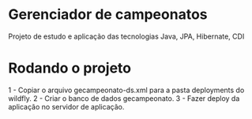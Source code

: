 # Gerenciador de campeonatos
Projeto de estudo e aplicação das tecnologias Java, JPA, Hibernate, CDI

# Rodando o projeto
1 - Copiar o arquivo gecampeonato-ds.xml para a pasta deployments do wildfly.
2 - Criar o banco de dados gecampeonato.
3 - Fazer deploy da aplicação no servidor de aplicação.
